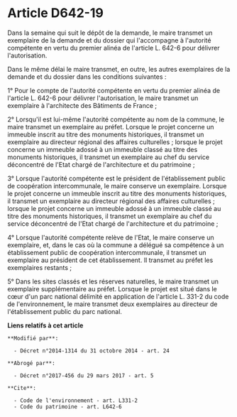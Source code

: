 # Article D642-19

Dans la semaine qui suit le dépôt de la demande, le maire transmet un exemplaire de la demande et du dossier qui l'accompagne
à l'autorité compétente en vertu du premier alinéa de l'article L. 642-6 pour délivrer l'autorisation. 

Dans le même délai le maire transmet, en outre, les autres exemplaires de la demande et du dossier dans les conditions
suivantes : 

1° Pour le compte de l'autorité compétente en vertu du premier alinéa de l'article L. 642-6 pour délivrer l'autorisation, le
maire transmet un exemplaire à l'architecte des Bâtiments de France ; 

2° Lorsqu'il est lui-même l'autorité compétente au nom de la commune, le maire transmet un exemplaire au préfet. Lorsque le
projet concerne un immeuble inscrit au titre des monuments historiques, il transmet un exemplaire au directeur régional des
affaires culturelles ; lorsque le projet concerne un immeuble adossé à un immeuble classé au titre des monuments historiques,
il transmet un exemplaire au chef du service déconcentré de l'Etat chargé de l'architecture et du patrimoine ; 

3° Lorsque l'autorité compétente est le président de l'établissement public de coopération intercommunale, le maire conserve
un exemplaire. Lorsque le projet concerne un immeuble inscrit au titre des monuments historiques, il transmet un exemplaire
au directeur régional des affaires culturelles ; lorsque le projet concerne un immeuble adossé à un immeuble classé au titre
des monuments historiques, il transmet un exemplaire au chef du service déconcentré de l'Etat chargé de l'architecture et du
patrimoine   ; 

4° Lorsque l'autorité compétente relève de l'Etat, le maire conserve un exemplaire, et, dans le cas où la commune a délégué
sa compétence à un établissement public de coopération intercommunale, il transmet un exemplaire au président de cet
établissement. Il transmet au préfet les exemplaires restants ; 

5° Dans les sites classés et les réserves naturelles, le maire transmet un exemplaire supplémentaire au préfet. Lorsque le
projet est situé dans le cœur d'un parc national délimité en application de l'article L. 331-2 du code de l'environnement, le
maire transmet deux exemplaires au directeur de l'établissement public du parc national.

**Liens relatifs à cet article**

	**Modifié par**:

	  - Décret n°2014-1314 du 31 octobre 2014 - art. 24

	**Abrogé par**:

	  - Décret n°2017-456 du 29 mars 2017 - art. 5

	**Cite**:

	  - Code de l'environnement - art. L331-2
	  - Code du patrimoine - art. L642-6
